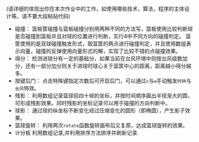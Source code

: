 (请详细的体现出你在本次作业中的工作，如使用哪些技术，算法，程序的主体设计等。请不要大段粘贴代码)
- 碰撞：
篮板筐碰撞与篮板碰撞分别用两种不同的方法写，篮板使用比较判断球是否碰撞到篮板并且对球的位置进行判断，实行4中不同方向的碰撞判定。
篮筐使用的是双球碰撞触发形式，取篮筐的两点进行碰撞判定，并且使用数组表示向量，碰撞的反弹使用向量形式的解，实现了比较不错的点碰撞效果。
- 得分：
检测进球分有一定的基础分，如果当前在台风环境中则按台风级数加分，还有一部分加分则关于进球时球心关于篮筐中心的距离，距离越小得分越多。
- 按键后门：
点击特殊键指定次数后可开启后门，可以通过`c`与`w`手动触发`时钟`与`台风`特效。
- 残影：
利用数组记录篮球前四十帧的坐标，并按时间顺序画出半径渐大的圆，可形成残影效果。同时残影的坐标记录可以用于碰撞的方向判断中。
- 球影：
通过球的纵坐标不断变化经过压缩变化的圆形（即椭圆），产生影子效果。
- 篮球旋转：
利用两次`rotate`函数旋转画布后又复原，达成篮球旋转的效果。
- 计分板
利用数组记录,并利用排序方法排序并刷新记录.